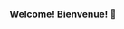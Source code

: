 ### Welcome! Bienvenue! 👋

<!--

- 💻 I’m currently learning: C#, SQL, JavaScript
- 👩‍🎓 Pronouns: She/Her/Elle

-->
